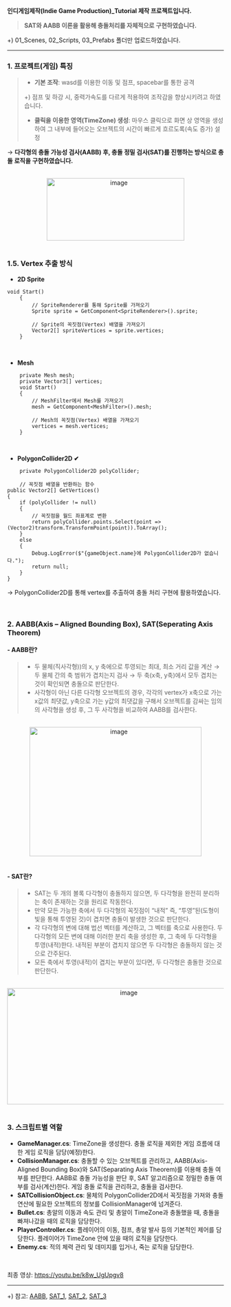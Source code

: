 **인디게임제작(Indie Game Production)_Tutorial 제작 프로젝트입니다.**

>**SAT와 AABB 이론을 활용해 충돌처리를 자체적으로 구현하였습니다.**

+) 01_Scenes, 02_Scripts, 03_Prefabs 폴더만 업로드하였습니다.

---

### 1. 프로젝트(게임) 특징
>- **기본 조작**: wasd를 이용한 이동 및 점프, spacebar를 통한 공격
>
>+) 점프 및 하강 시, 중력가속도를 다르게 적용하여 조작감을 향상시키려고 하였습니다.
>
>- **클릭을 이용한 영역(TimeZone) 생성**: 마우스 클릭으로 화면 상 영역을 생성하여 그 내부에 들어오는 오브젝트의 시간이 빠르게 흐르도록(속도 증가) 설정


→ **다각형의 충돌 가능성 검사(AABB) 후, 충돌 정밀 검사(SAT)를 진행하는 방식으로 충돌 로직을 구현하였습니다.**

<br>

<div align="center">
    <img src="https://github.com/user-attachments/assets/307b1f6f-ff42-48be-9dd0-0578f2ae3736" alt="image" width="320" height="145">
</div>

<br>

### 1.5. Vertex 추출 방식

- **2D Sprite**
  
```
void Start()
    {
        // SpriteRenderer를 통해 Sprite를 가져오기
        Sprite sprite = GetComponent<SpriteRenderer>().sprite;

        // Sprite의 꼭짓점(Vertex) 배열을 가져오기
        Vector2[] spriteVertices = sprite.vertices;
    }

```

<br>


- **Mesh**
```
    private Mesh mesh;
    private Vector3[] vertices;
    void Start()
    {
        // MeshFilter에서 Mesh를 가져오기
        mesh = GetComponent<MeshFilter>().mesh;

        // Mesh의 꼭짓점(Vertex) 배열을 가져오기
        vertices = mesh.vertices;
    }

```

<br>


- **PolygonCollider2D ✔**
```
    private PolygonCollider2D polyCollider;

    // 꼭짓점 배열을 반환하는 함수
public Vector2[] GetVertices()
{
    if (polyCollider != null)
    {
        // 꼭짓점을 월드 좌표계로 변환
        return polyCollider.points.Select(point => (Vector2)transform.TransformPoint(point)).ToArray();
    }
    else
    {
        Debug.LogError($"{gameObject.name}에 PolygonCollider2D가 없습니다.");
        return null;
    }
}
```

→ PolygonCollider2D를 통해 vertex를 추출하여 충돌 처리 구현에 활용하였습니다.

<br>

### 2. AABB(Axis – Aligned Bounding Box), SAT(Seperating Axis Theorem)
#### - AABB란?
>- 두 물체(직사각형))의 x, y 축에으로 투영되는 최대, 최소 거리 값을 계산 → 두 물체 간의 축 범위가 겹치는지 검사 → 두 축(x축, y축)에서 모두 겹치는 것이 확인되면 충돌으로 판단한다.
>- 사각형이 아닌 다른 다각형 오브젝트의 경우, 각각의 vertex가 x축으로 가는 x값의 최댓값, y축으로 가는 y값의 최댓값을 구해서 오브젝트를 감싸는 임의의 사각형을 생성 후,
그 두 사각형을 비교하여 AABB를 검사한다.

<br>


<div align="center">
    <img src="https://github.com/user-attachments/assets/a9fe2347-d6eb-4946-878c-7ae64f99d39d" alt="image" width="400" height="300">
</div>

<br>

#### - SAT란?
>- SAT는 두 개의 볼록 다각형이 충돌하지 않으면, 두 다각형을 완전히 분리하는 축이 존재하는 것을 원리로 작동한다.
>- 만약 모든 가능한 축에서 두 다각형의 꼭짓점이 “내적” 즉, “투영”된(도형이 빛을 통해 투영된 것)이 겹치면 충돌이 발생한 것으로 판단한다.
>- 각 다각형의 변에 대해 법선 벡터를 계산하고, 그 벡터를 축으로 사용한다. 두 다각형의 모든 변에 대해 이러한 분리 축을 생성한 후, 그 축에 두 다각형을 투영(내적)한다. 내적된 부분이 겹치지 않으면 두 다각형은 충돌하지 않는 것으로 간주된다.
>- 모든 축에서 투영(내적)이 겹치는 부분이 있다면, 두 다각형은 충돌한 것으로 판단한다.

<br>

<div align="center">
    <img src="https://github.com/user-attachments/assets/acc8956e-4fae-4486-a204-233aebbe9ae0" alt="image" width="550" height="270">
</div>

<br>

### 3. 스크립트별 역할

- **GameManager.cs**: TimeZone을 생성한다. 충돌 로직을 제외한 게임 흐름에 대한 게임 로직을 담당(예정)한다.
- **CollisionManager.cs**: 충돌할 수 있는 오브젝트를 관리하고, AABB(Axis-Aligned Bounding Box)와 SAT(Separating Axis Theorem)를 이용해 충돌 여부를 판단한다. AABB로 충돌 가능성을 판단 후, SAT 알고리즘으로 정밀한 충돌 여부를 검사(계산)한다. 게임 충돌 로직을 관리하고, 충돌을 검사한다.
- **SATCollisionObject.cs**: 물체의 PolygonCollider2D에서 꼭짓점을 가져와 충돌 연산에 필요한 오브젝트의 정보를 CollisionManager에 넘겨준다.
- **Bullet.cs**: 총알의 이동과 속도 관리 및 총알이 TimeZone과 충돌했을 때, 충돌을 빠져나갔을 때의 로직을 담당한다.
- **PlayerController.cs**: 플레이어의 이동, 점프, 총알 발사 등의 기본적인 제어를 담당한다. 플레이어가 TimeZone 안에 있을 때의 로직을 담당한다.
- **Enemy.cs**: 적의 체력 관리 및 데미지를 입거나, 죽는 로직을 담당한다.

<br>

최종 영상: https://youtu.be/k8w_UgUpgv8

---


+) 참고: [AABB](https://developer.mozilla.org/en-US/docs/Games/Techniques/3D_collision_detection), [SAT_1](https://www.sevenson.com.au/programming/sat/), [SAT_2](https://programmerart.weebly.com/separating-axis-theorem.html), [SAT_3](https://www.youtube.com/watch?v=dn0hUgsok9M)

